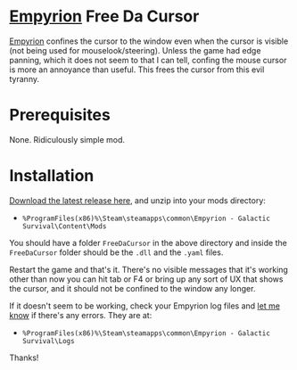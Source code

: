 # [Empyrion](https://empyriongame.com/) Free Da Cursor

[Empyrion](https://empyriongame.com/) confines the cursor to the window even when the cursor is visible (not being used for mouselook/steering). Unless the game had edge panning, which it does not seem to that I can tell, confing the mouse cursor is more an annoyance than useful. This frees the cursor from this evil tyranny.

# Prerequisites

None. Ridiculously simple mod.

# Installation

[Download the latest release here](https://github.com/kjackson1998/EmpyrionFreeDaCursor/releases), and unzip into your mods directory:

  * `%ProgramFiles(x86)%\Steam\steamapps\common\Empyrion - Galactic Survival\Content\Mods`

You should have a folder `FreeDaCursor` in the above directory and inside the `FreeDaCursor` folder should be the `.dll` and the `.yaml` files.

Restart the game and that's it. There's no visible messages that it's working other than now you can hit tab or F4 or bring up any sort of UX that shows the cursor, and it should not be confined to the window any longer.

If it doesn't seem to be working, check your Empyrion log files and [let me know](https://github.com/kjackson1998/EmpyrionFreeDaCursor/issues) if there's any errors. They are at:

  * `%ProgramFiles(x86)%\Steam\steamapps\common\Empyrion - Galactic Survival\Logs`

Thanks!
